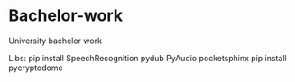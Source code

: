 # Bachelor-work
University bachelor work

Libs:
pip install SpeechRecognition pydub PyAudio pocketsphinx
pip install pycryptodome